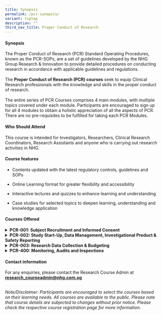 ```yaml
---
title: Synopsis
permalink: /pcr-synopsis/
variant: tiptap
description: ""
third_nav_title: Proper Conduct of Research
---
```

<h4><strong>Synopsis</strong></h4>
<p>The Proper Conduct of Research (PCR)<strong> </strong>Standard Operating
Procedures, known as the PCR-SOPs, are a set of guidelines developed by
the NHG Group Research &amp; Innovation&nbsp;to provide detailed procedures
on conducting research in accordance with applicable guidelines and regulations.
<br>
<br>The <strong>Proper Conduct of Research (PCR) courses</strong> seek to equip
Clinical Research professionals with the knowledge and skills in the proper
conduct of research.
<br>
<br>The entire series of PCR Courses comprises 4 main modules, with multiple
topics covered under each module. Participants are encouraged to sign up
for all 4 modules to obtain a holistic appreciation of all the aspects
of PCR. There are no pre-requisites to be fulfilled for taking each PCR
Modules.</p>
<h4><strong>Who Should Attend</strong></h4>
<p>This course is intended for Investigators, Researchers, Clinical Research
Coordinators, Research Assistants and anyone who is carrying out research
activities in NHG.</p>
<h4><strong>Course features</strong></h4>
<ul data-tight="true" class="tight">
<li>
<p>Contents updated with the latest regulatory controls, guidelines and SOPs</p>
</li>
<li>
<p>Online Learning format for greater flexibility and accessibility</p>
</li>
<li>
<p>Interactive lectures and quizzes to enhance learning and understanding</p>
</li>
<li>
<p>Case studies for selected topics to deepen learning, understanding and
knowledge application</p>
</li>
</ul>
<h4><strong>Courses Offered</strong></h4>
<div data-type="detailGroup" class="isomer-accordion-group isomer-accordion isomer-accordion-white">
<details class="isomer-details">
<summary><strong>PCR-001: Subject Recruitment and Informed Consent</strong>
</summary>
<div data-type="detailsContent" class="isomer-details-content">
<p>In this online module, Participants will gain knowledge and application
principles for research subject recruitment and informed consent based
on ethical and regulatory requirements throughout the phase of planning,
designing, conducting and maintaining proper documentation.</p>
<p>Best practices, tips and common errors will also be covered in this course
which includes interactive case scenarios, and quizzes and informative
reference materials.</p>
<p><strong>*</strong> Note: The previous PCR-200 course has been replaced
with PCR-001 (new course content).</p>
<p>Learn more here.</p>
</div>
</details>
</div>
<div data-type="detailGroup" class="isomer-accordion-group isomer-accordion isomer-accordion-white">
<details class="isomer-details">
<summary><strong>PCR-002: Study Start-Up, Data Management, Investigational Product &amp; Safety Reporting </strong>
</summary>
<div data-type="detailsContent" class="isomer-details-content">
<p>In this online module, Participants will gain knowledge and principles
for Study Start-Up, Research Data Management, and the types of essential
documents to be maintained in the investigator file.</p>
<p>Participants will also gain a better understanding about the safety reporting
requirements for both investigator-initiated and sponsored trials, and
an appreciation of the myriad of regulations governing investigational
product management in clinical trials.</p>
<p>Participants will learn about handling investigational products in accordance
with Good Clinical Practice principles.</p>
<p><strong>*</strong> Note: The previous PCR-300 has been replaced with PCR-002
(new course content)&nbsp;</p>
<p>Learn more here.</p>
<p></p>
</div>
</details>
</div>
<div data-type="detailGroup" class="isomer-accordion-group isomer-accordion isomer-accordion-white">
<details class="isomer-details">
<summary><strong>PCR-003: Research Data Collection &amp; Budgeting</strong>
</summary>
<div data-type="detailsContent" class="isomer-details-content">
<p>In this online module, participants will learn about the general principles
involved in budgeting, design and use of a case report form, database design
and have an overview understanding of how REDCap is used in NHG to aid
in data analysis and capture in research.</p>
<p>conduct of research studies.</p>
<p><strong>*</strong> Note: The previous PCR-100 has been replaced with PCR-003
(revised course title, no change to course content)&nbsp;</p>
<p>Learn more here.</p>
<p></p>
</div>
</details>
</div>
<div data-type="detailGroup" class="isomer-accordion-group isomer-accordion isomer-accordion-white">
<details class="isomer-details">
<summary><strong>PCR-400: Monitoring, Audits and Inspections</strong>&nbsp;</summary>
<div data-type="detailsContent" class="isomer-details-content">
<p>This online course features the closely related topics of monitoring,
audits and inspections. The content will allow participants to understand
the purpose of site monitoring, responsibilities of monitors, and concepts
surrounding risk-based monitoring; including the process of audits and
inspections, conducted either by external parties and/or regulatory authorities.&nbsp;</p>
<p>Learn more here.</p>
</div>
</details>
</div>
<p></p>
<h4><strong>Contact information</strong></h4>
<p>For any enquiries, please contact the Research Course Admin at <strong><a href="mailto:research_courseadmin@nhg.com.sg" rel="noopener noreferrer nofollow" target="_blank"><u>research_courseadmin@nhg.com.sg</u></a></strong>
</p>
<p>
<br><em>Note/Disclaimer: Participants are encouraged to select the courses based on their learning needs. All courses are available to the public. Please note that course details are subjected to changes without prior notice. Please check the respective course registration page for more information.</em>
</p>
<p></p>
<p></p>